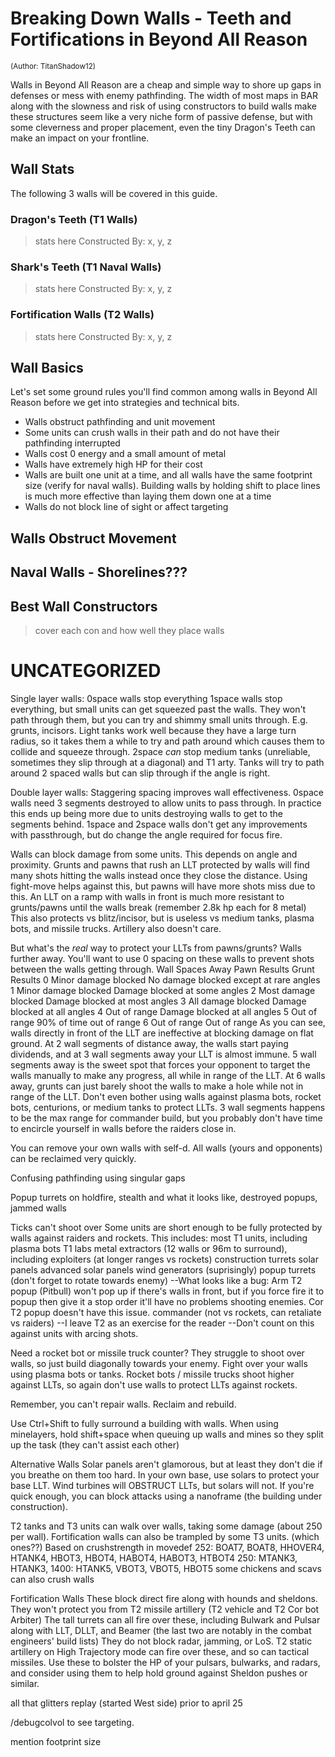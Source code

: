 # Breaking Down Walls - Teeth and Fortifications in Beyond All Reason
<sub></sup>(Author: TitanShadow12)</sup></sub>

Walls in Beyond All Reason are a cheap and simple way to shore up gaps in defenses or mess with enemy pathfinding. The width of most maps in BAR along with the slowness and risk of using constructors to build walls make these structures seem like a very niche form of passive defense, but with some cleverness and proper placement, even the tiny Dragon's Teeth can make an impact on your frontline.

## Wall Stats
The following 3 walls will be covered in this guide.

### Dragon's Teeth (T1 Walls)
> stats here
Constructed By: x, y, z
### Shark's Teeth (T1 Naval Walls)
> stats here
Constructed By: x, y, z
### Fortification Walls (T2 Walls)
> stats here
Constructed By: x, y, z

## Wall Basics
Let's set some ground rules you'll find common among walls in Beyond All Reason before we get into strategies and technical bits.
- Walls obstruct pathfinding and unit movement
- Some units can crush walls in their path and do not have their pathfinding interrupted
- Walls cost 0 energy and a small amount of metal
- Walls have extremely high HP for their cost
- Walls are built one unit at a time, and all walls have the same footprint size (verify for naval walls). Building walls by holding shift to place lines is much more effective than laying them down one at a time
- Walls do not block line of sight or affect targeting

## Walls Obstruct Movement


## Naval Walls - Shorelines???

## Best Wall Constructors
> cover each con and how well they place walls



# UNCATEGORIZED
Single layer walls:
0space walls stop everything
1space walls stop everything, but small units can get squeezed past the walls. They won't path through them, but you can try and shimmy small units through. E.g. grunts, incisors. Light tanks work well because they have a large turn radius, so it takes them a while to try and path around which causes them to collide and squeeze through.
2space *can* stop medium tanks (unreliable, sometimes they slip through at a diagonal) and T1 arty. Tanks will try to path around 2 spaced walls but can slip through if the angle is right.

Double layer walls:
Staggering spacing improves wall effectiveness.
0space walls need 3 segments destroyed to allow units to pass through. In practice this ends up being more due to units destroying walls to get to the segments behind.
1space and 2space walls don't get any improvements with passthrough, but do change the angle required for focus fire.

Walls can block damage from some units. This depends on angle and proximity. Grunts and pawns that rush an LLT protected by walls will find many shots hitting the walls instead once they close the distance. Using fight-move helps against this, but pawns will have more shots miss due to this. An LLT on a ramp with walls in front is much more resistant to grunts/pawns until the walls break (remember 2.8k hp each for 8 metal)
This also protects vs blitz/incisor, but is useless vs medium tanks, plasma bots, and missile trucks. Artillery also doesn't care.


But what's the *real* way to protect your LLTs from pawns/grunts? Walls further away.
You'll want to use 0 spacing on these walls to prevent shots between the walls getting through.
Wall Spaces Away	Pawn Results			Grunt Results
0					Minor damage blocked	No damage blocked except at rare angles
1					Minor damage blocked	Damage blocked at some angles
2					Most damage blocked		Damage blocked at most angles
3					All damage blocked		Damage blocked at all angles
4					Out of range			Damage blocked at all angles
5					Out of range			90% of time out of range
6					Out of range			Out of range
As you can see, walls directly in front of the LLT are ineffective at blocking damage on flat ground.
At 2 wall segments of distance away, the walls start paying dividends, and at 3 wall segments away your LLT is almost immune.
5 wall segments away is the sweet spot that forces your opponent to target the walls manually to make any progress, all while in range of the LLT.
At 6 walls away, grunts can just barely shoot the walls to make a hole while not in range of the LLT.
Don't even bother using walls against plasma bots, rocket bots, centurions, or medium tanks to protect LLTs.
3 wall segments happens to be the max range for commander build, but you probably don't have time to encircle yourself in walls before the raiders close in.

You can remove your own walls with self-d. All walls (yours and opponents) can be reclaimed very quickly.

Confusing pathfinding using singular gaps

Popup turrets on holdfire, stealth and what it looks like, destroyed popups, jammed walls

Ticks can't shoot over
Some units are short enough to be fully protected by walls against raiders and rockets. This includes:
most T1 units, including plasma bots
T1 labs
metal extractors (12 walls or 96m to surround), including exploiters (at longer ranges vs rockets)
construction turrets
solar panels
advanced solar panels
wind generators (suprisingly)
popup turrets (don't forget to rotate towards enemy)
--What looks like a bug: Arm T2 popup (Pitbull) won't pop up if there's walls in front, but if you force fire it to popup then give it a stop order it'll have no problems shooting enemies. Cor T2 popup doesn't have this issue.
commander (not vs rockets, can retaliate vs raiders)
--I leave T2 as an exercise for the reader
--Don't count on this against units with arcing shots.

Need a rocket bot or missile truck counter? They struggle to shoot over walls, so just build diagonally towards your enemy.
Fight over your walls using plasma bots or tanks.
Rocket bots / missile trucks shoot higher against LLTs, so again don't use walls to protect LLTs against rockets.

Remember, you can't repair walls. Reclaim and rebuild.

Use Ctrl+Shift to fully surround a building with walls.
When using minelayers, hold shift+space when queuing up walls and mines so they split up the task (they can't assist each other)

Alternative Walls
Solar panels aren't glamorous, but at least they don't die if you breathe on them too hard. In your own base, use solars to protect your base LLT.
Wind turbines will OBSTRUCT LLTs, but solars will not.
If you're quick enough, you can block attacks using a nanoframe (the building under construction).

T2 tanks and T3 units can walk over walls, taking some damage (about 250 per wall).
Fortification walls can also be trampled by some T3 units. (which ones??)
Based on crushstrength in movedef
252: BOAT7, BOAT8, HHOVER4, HTANK4, HBOT3, HBOT4, HABOT4, HABOT3, HTBOT4
250: MTANK3, HTANK3,
1400: HTANK5, VBOT3, VBOT5, HBOT5
some chickens and scavs can also crush walls

Fortification Walls
These block direct fire along with hounds and sheldons.
They won't protect you from T2 missile artillery (T2 vehicle and T2 Cor bot Arbiter)
The tall turrets can all fire over these, including Bulwark and Pulsar along with LLT, DLLT, and Beamer (the last two are notably in the combat engineers' build lists)
They do not block radar, jamming, or LoS.
T2 static artillery on High Trajectory mode can fire over these, and so can tactical missiles.
Use these to bolster the HP of your pulsars, bulwarks, and radars, and consider using them to help hold ground against Sheldon pushes or similar.

all that glitters replay (started West side) prior to april 25

/debugcolvol to see targeting.

mention footprint size